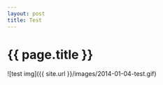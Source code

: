 ```yaml
---
layout: post
title: Test
---
```


{{ page.title }}
===

![test img]({{ site.url }}/images/2014-01-04-test.gif)